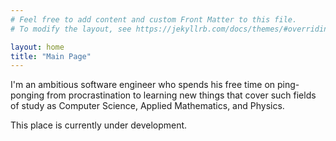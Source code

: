 ```yaml
---
# Feel free to add content and custom Front Matter to this file.
# To modify the layout, see https://jekyllrb.com/docs/themes/#overriding-theme-defaults

layout: home
title: "Main Page"
---
```

I'm an ambitious software engineer who spends his free time on ping-ponging from procrastination to learning new things that cover such fields of study as Computer Science, Applied Mathematics, and Physics.

This place is currently under development.
